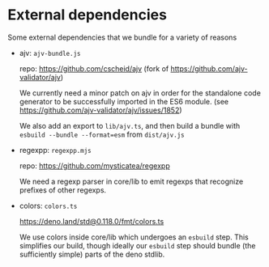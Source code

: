 # External dependencies

Some external dependencies that we bundle for a variety of reasons

* ajv: `ajv-bundle.js`

  repo: https://github.com/cscheid/ajv (fork of https://github.com/ajv-validator/ajv)

  We currently need a minor patch on ajv in order for the standalone
  code generator to be successfully imported in the ES6 module. (see https://github.com/ajv-validator/ajv/issues/1852)
  
  We also add an export to `lib/ajv.ts`, and then build a bundle with
  `esbuild --bundle --format=esm` from `dist/ajv.js`
  
* regexpp: `regexpp.mjs`

  repo: https://github.com/mysticatea/regexpp

  We need a regexp parser in core/lib to emit regexps that recognize
  prefixes of other regexps.

* colors: `colors.ts`

  https://deno.land/std@0.118.0/fmt/colors.ts
  
  We use colors inside core/lib which undergoes an `esbuild`
  step. This simplifies our build, though ideally our `esbuild` step
  should bundle (the sufficiently simple) parts of the deno stdlib.
  
  
